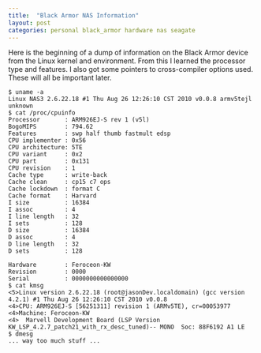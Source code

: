 ```yaml
---
title:  "Black Armor NAS Information"
layout: post
categories: personal black_armor hardware nas seagate
---
```


Here is the beginning of a dump of information on the Black Armor device from the Linux kernel and environment.  From this I learned the processor type and features. I also got some pointers to cross-compiler options used. These will all be important later.

<!-- excerpt-end -->

``` shell
$ uname -a
Linux NAS3 2.6.22.18 #1 Thu Aug 26 12:26:10 CST 2010 v0.0.8 armv5tejl unknown
$ cat /proc/cpuinfo
Processor       : ARM926EJ-S rev 1 (v5l)
BogoMIPS        : 794.62
Features        : swp half thumb fastmult edsp
CPU implementer : 0x56
CPU architecture: 5TE
CPU variant     : 0x2
CPU part        : 0x131
CPU revision    : 1
Cache type      : write-back
Cache clean     : cp15 c7 ops
Cache lockdown  : format C
Cache format    : Harvard
I size          : 16384
I assoc         : 4
I line length   : 32
I sets          : 128
D size          : 16384
D assoc         : 4
D line length   : 32
D sets          : 128

Hardware        : Feroceon-KW
Revision        : 0000
Serial          : 0000000000000000
$ cat kmsg
<5>Linux version 2.6.22.18 (root@jasonDev.localdomain) (gcc version 4.2.1) #1 Thu Aug 26 12:26:10 CST 2010 v0.0.8
<4>CPU: ARM926EJ-S [56251311] revision 1 (ARMv5TE), cr=00053977
<4>Machine: Feroceon-KW
<4>  Marvell Development Board (LSP Version KW_LSP_4.2.7_patch21_with_rx_desc_tuned)-- MONO  Soc: 88F6192 A1 LE
$ dmesg
... way too much stuff ...
```
